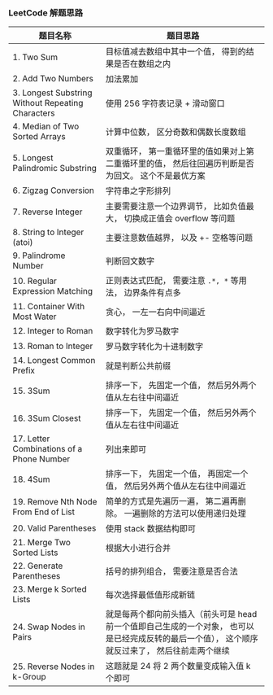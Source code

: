 
### LeetCode 解题思路

| 题目名称 | 题目思路 |
| - | - |
| 1. Two Sum | 目标值减去数组中其中一个值， 得到的结果是否在数组之内 |
| 2. Add Two Numbers | 加法累加 |
| 3. Longest Substring Without Repeating Characters | 使用 256 字符表记录 + 滑动窗口 |
| 4. Median of Two Sorted Arrays | 计算中位数， 区分奇数和偶数长度数组 |
| 5. Longest Palindromic Substring | 双重循环， 第一重循环里的值如果对上第二重循环里的值， 然后往回遍历判断是否为回文。 这个不是最优方案 |
| 6. Zigzag Conversion | 字符串之字形排列 |
| 7. Reverse Integer | 主要需要注意一个边界调节， 比如负值最大， 切换成正值会 overflow 等问题 |
| 8. String to Integer (atoi) | 主要注意数值越界， 以及 +- 空格等问题 |
| 9. Palindrome Number | 判断回文数字 |
| 10. Regular Expression Matching | 正则表达式匹配， 需要注意  `.*, *` 等用法， 边界条件有点多 |
| 11. Container With Most Water | 贪心， 一左一右向中间逼近 |
| 12. Integer to Roman | 数字转化为罗马数字 |
| 13. Roman to Integer | 罗马数字转化为十进制数字 |
| 14. Longest Common Prefix | 就是判断公共前缀 |
| 15. 3Sum | 排序一下， 先固定一个值， 然后另外两个值从左右往中间逼近 |
| 16. 3Sum Closest | 排序一下， 先固定一个值， 然后另外两个值从左右往中间逼近 |
| 17. Letter Combinations of a Phone Number | 列出来即可 |
| 18. 4Sum | 排序一下， 先固定一个值， 再固定一个值， 然后另外两个值从左右往中间逼近 |
| 19. Remove Nth Node From End of List | 简单的方式是先遍历一遍， 第二遍再删除。 一遍删除的方法可以使用递归处理 |
| 20. Valid Parentheses | 使用 stack 数据结构即可 |
| 21. Merge Two Sorted Lists | 根据大小进行合并 |
| 22. Generate Parentheses | 括号的排列组合， 需要注意是否合法 |
| 23. Merge k Sorted Lists | 每次选择最低值形成新链 |
| 24. Swap Nodes in Pairs | 就是每两个都向前头插入（前头可是 head 前一个值即自己生成的一个对象， 也可以是已经完成反转的最后一个值）， 这个顺序就反过来了， 然后往前走两个继续 |
| 25. Reverse Nodes in k-Group | 这题就是 24 将 2 两个数量变成输入值 k 个即可 |